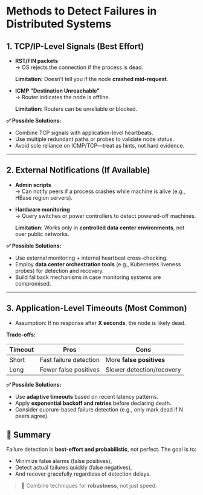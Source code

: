 <!--
This file is part of the Avi Tech Blogs repository.
Author: Avinash Gurugubelli
Title: Failure Detection in Distributed Systems: Techniques and Challenges",
Description: "A comprehensive guide to understanding failure detection in distributed systems, including methods, challenges, and practical solutions.",
Tags: [
  "Distributed Systems",
  "Failure Detection",
  "Network Issues",
  "Fault Tolerance",
  "System Design"
],
References: [{
  title: "Designing Data-Intensive Applications",
  authors: ["Martin Kleppmann"],
  publisher: "O'Reilly Media",
  year: 2017,
  url: "https://dataintensive.net/"
}]
-->

# Methods to Detect Failures in Distributed Systems

## 1. TCP/IP-Level Signals (Best Effort)

- **RST/FIN packets**  
  → OS rejects the connection if the process is dead.

  **Limitation:** Doesn’t tell you if the node **crashed mid-request**.

- **ICMP "Destination Unreachable"**  
  → Router indicates the node is offline.

  **Limitation:** Routers can be unreliable or blocked.

**✅ Possible Solutions:**
- Combine TCP signals with application-level heartbeats.
- Use multiple redundant paths or probes to validate node status.
- Avoid sole reliance on ICMP/TCP—treat as hints, not hard evidence.

---

## 2. External Notifications (If Available)

- **Admin scripts**  
  → Can notify peers if a process crashes while machine is alive (e.g., HBase region servers).

- **Hardware monitoring**  
  → Query switches or power controllers to detect powered-off machines.

  **Limitation:** Works only in **controlled data center environments**, not over public networks.

**✅ Possible Solutions:**
- Use external monitoring + internal heartbeat cross-checking.
- Employ **data center orchestration tools** (e.g., Kubernetes liveness probes) for detection and recovery.
- Build fallback mechanisms in case monitoring systems are compromised.

---

## 3. Application-Level Timeouts (Most Common)

- Assumption: If no response after **X seconds**, the node is likely dead.

**Trade-offs:**

| Timeout | Pros                     | Cons                        |
|---------|--------------------------|-----------------------------|
| Short   | Fast failure detection    | More **false positives**    |
| Long    | Fewer false positives     | Slower detection/recovery   |

**✅ Possible Solutions:**
- Use **adaptive timeouts** based on recent latency patterns.
- Apply **exponential backoff and retries** before declaring death.
- Consider quorum-based failure detection (e.g., only mark dead if N peers agree).


## 🧠 Summary

Failure detection is **best-effort and probabilistic**, not perfect. The goal is to:
- Minimize false alarms (false positives),
- Detect actual failures quickly (false negatives),
- And recover gracefully regardless of detection delays.

> 🔧 Combine techniques for **robustness**, not just speed.

